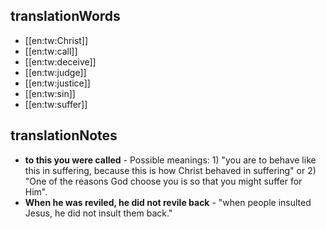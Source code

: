 ## translationWords

* [[en:tw:Christ]]
* [[en:tw:call]]
* [[en:tw:deceive]]
* [[en:tw:judge]]
* [[en:tw:justice]]
* [[en:tw:sin]]
* [[en:tw:suffer]]

## translationNotes

* **to this you were called** - Possible meanings: 1) "you are to behave like this in suffering, because this is how Christ behaved in suffering" or 2) "One of the reasons God choose you is so that you might suffer for Him".
* **When he was reviled, he did not revile back** - "when people insulted Jesus, he did not insult them back."
